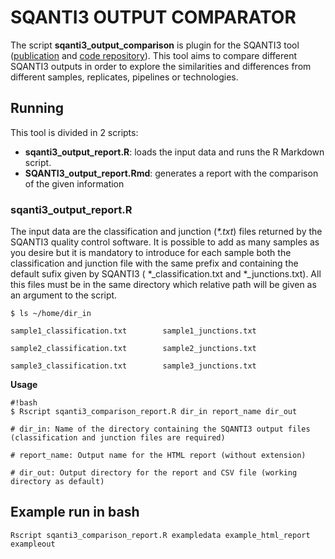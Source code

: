 # SQANTI3 OUTPUT COMPARATOR

The script **sqanti3_output_comparison** is plugin for the SQANTI3 tool ([publication](https://www.ncbi.nlm.nih.gov/pmc/articles/PMC5848618/) and [code repository](https://github.com/ConesaLab/SQANTI)). This tool aims to compare different SQANTI3 outputs in order to explore the similarities and differences from different samples, replicates, pipelines or technologies.

## Running

This tool is divided in 2 scripts:

- **sqanti3_output_report.R**: loads the input data and runs the R Markdown script.
- **SQANTI3_output_report.Rmd**: generates a report with the comparison of the given information

### sqanti3_output_report.R

The input data are the classification and junction (*\*.txt*) files returned by the SQANTI3 quality control software. It is possible to add as many samples as you desire but it is mandatory to introduce for each sample both the classification and junction file with the same prefix and containing the default sufix given by SQANTI3 ( \*\_classification.txt and \*\_junctions.txt). All this files must be in the same directory which relative path will be given as an argument to the script.

```
$ ls ~/home/dir_in

sample1_classification.txt        sample1_junctions.txt

sample2_classification.txt        sample2_junctions.txt

sample3_classification.txt        sample3_junctions.txt
```

**Usage**

```
#!bash
$ Rscript sqanti3_comparison_report.R dir_in report_name dir_out

# dir_in: Name of the directory containing the SQANTI3 output files (classification and junction files are required)

# report_name: Output name for the HTML report (without extension)

# dir_out: Output directory for the report and CSV file (working directory as default)
```

## Example run in bash

`Rscript sqanti3_comparison_report.R exampledata example_html_report exampleout`
